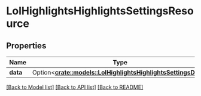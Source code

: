 # LolHighlightsHighlightsSettingsResource

## Properties

Name | Type | Description | Notes
------------ | ------------- | ------------- | -------------
**data** | Option<[**crate::models::LolHighlightsHighlightsSettingsData**](LolHighlightsHighlightsSettingsData.md)> |  | [optional]

[[Back to Model list]](../README.md#documentation-for-models) [[Back to API list]](../README.md#documentation-for-api-endpoints) [[Back to README]](../README.md)


